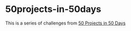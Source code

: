 # 50projects-in-50days

This is a series of challenges from [50 Projects in 50 Days](https://github.com/bradtraversy/50projects50days)
